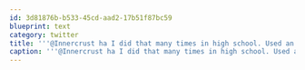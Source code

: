 ```yaml
---
id: 3d81876b-b533-45cd-aad2-17b51f87bc59
blueprint: text
category: twitter
title: '''@Innercrust ha I did that many times in high school. Used an entire box of 5/8" screws once'
caption: '''@Innercrust ha I did that many times in high school. Used an entire box of 5/8" screws once'
---
```

